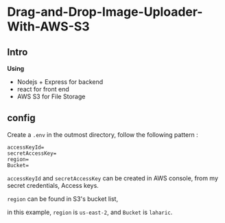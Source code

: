 # Drag-and-Drop-Image-Uploader-With-AWS-S3

## Intro

**Using**

- Nodejs + Express for backend
- react for front end
- AWS S3 for File Storage

## config

Create a `.env` in the outmost directory, follow the following pattern :

```
accessKeyId=
secretAccessKey=
region=
Bucket=
```

`accessKeyId` and `secretAccessKey` can be created in AWS console, from my secret credentials, Access keys.

`region` can be found in S3's bucket list,

in this example, `region` is `us-east-2`, and `Bucket` is `laharic`.
